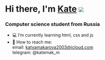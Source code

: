 # Hi there, I'm [Kate](https://daniilshat.ru/) ![](https://github.com/blackcater/blackcater/raw/main/images/Hi.gif) 
### Computer science student from Russia
- :computer: I’m currently learning html, css and js
-  :email: How to reach me: 
     <br>
     email: katyamakarova2003@icloud.com
     <br>
     telegram: @katemak_m

<!---
JastaKate/JastaKate is a ✨ special ✨ repository because its `README.md` (this file) appears on your GitHub profile.
You can click the Preview link to take a look at your changes.
--->
